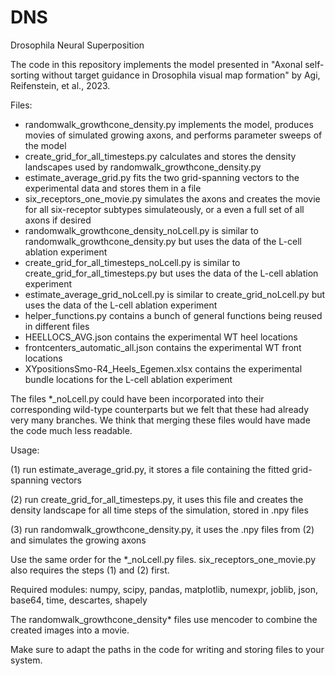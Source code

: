 # DNS
Drosophila Neural Superposition

The code in this repository implements the model presented in "Axonal self-sorting without target guidance in Drosophila visual map formation" by Agi, Reifenstein, et al., 2023.

Files:
- randomwalk_growthcone_density.py implements the model, produces movies of simulated growing axons, and performs parameter sweeps of the model
- create_grid_for_all_timesteps.py calculates and stores the density landscapes used by randomwalk_growthcone_density.py
- estimate_average_grid.py fits the two grid-spanning vectors to the experimental data and stores them in a file
- six_receptors_one_movie.py simulates the axons and creates the movie for all six-receptor subtypes simulateously, or a even a full set of all axons if desired
- randomwalk_growthcone_density_noLcell.py is similar to randomwalk_growthcone_density.py but uses the data of the L-cell ablation experiment 
- create_grid_for_all_timesteps_noLcell.py is similar to create_grid_for_all_timesteps.py but uses the data of the L-cell ablation experiment
- estimate_average_grid_noLcell.py is similar to create_grid_noLcell.py but uses the data of the L-cell ablation experiment
- helper_functions.py contains a bunch of general functions being reused in different files
- HEELLOCS_AVG.json contains the experimental WT heel locations
- frontcenters_automatic_all.json contains the experimental WT front locations
- XYpositionsSmo-R4_Heels_Egemen.xlsx contains the experimental bundle locations for the L-cell ablation experiment

The files *_noLcell.py could have been incorporated into their corresponding wild-type counterparts but we felt that these had already very many branches.
We think that merging these files would have made the code much less readable.


Usage:

  (1) run estimate_average_grid.py, it stores a file containing the fitted grid-spanning vectors
  
  (2) run create_grid_for_all_timesteps.py, it uses this file and creates the density landscape for all time steps of the simulation, stored in .npy files
  
  (3) run randomwalk_growthcone_density.py, it uses the .npy files from (2) and simulates the growing axons 

Use the same order for the *_noLcell.py files.
six_receptors_one_movie.py also requires the steps (1) and (2) first.

Required modules:
numpy, scipy, pandas, matplotlib, numexpr, joblib, json, base64, time, descartes, shapely

The randomwalk_growthcone_density* files use mencoder to combine the created images into a movie.

Make sure to adapt the paths in the code for writing and storing files to your system. 
